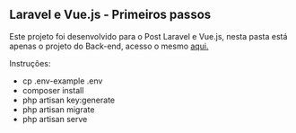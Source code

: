 ## Laravel e Vue.js - Primeiros passos

<p>Este projeto foi desenvolvido para o Post Laravel e Vue.js, 
nesta pasta está apenas o projeto do Back-end, acesso o 
mesmo <a href="https://www.linkedin.com/pulse/laravel-e-vuejs-back-end-eduardo-silva">aqui.</a></p>

<p>Instruções:</p>
<ul>
    <li>cp .env-example .env</li>
    <li>composer install</li>
    <li>php artisan key:generate</li>
    <li>php artisan migrate</li>
    <li>php artisan serve</li>
</ul>
